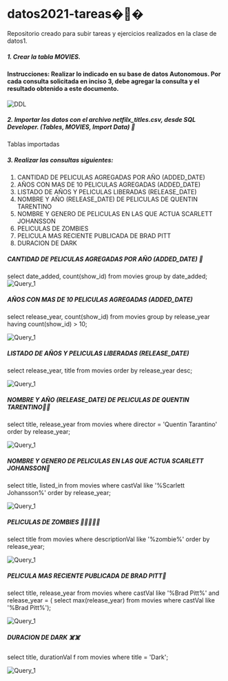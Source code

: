 # datos2021-tareas�🍿�
Repositorio creado para subir tareas y ejercicios realizados en la clase de datos1.


##### 1. Crear la tabla MOVIES.

#### Instrucciones: Realizar lo indicado en su base de datos Autonomous.  Por cada consulta solicitada en inciso 3, debe agregar la consulta y el resultado obtenido a este documento. 

![DDL](https://github.com/lsophiagr/datos2021-tareas/blob/main/images/foto1.png)

##### 2. Importar los datos con el archivo netfilx_titles.csv, desde SQL Developer.  (Tables, MOVIES, Import Data) 👀
Tablas importadas


##### 3. Realizar las consultas siguientes: 
1.    CANTIDAD DE PELICULAS AGREGADAS POR AÑO (ADDED_DATE)
2.    AÑOS CON MAS DE 10 PELICULAS AGREGADAS (ADDED_DATE)
3.    LISTADO DE AÑOS Y PELICULAS LIBERADAS (RELEASE_DATE) 
4.    NOMBRE Y AÑO (RELEASE_DATE) DE PELICULAS DE QUENTIN TARENTINO
5.    NOMBRE Y GENERO DE PELICULAS EN LAS QUE ACTUA SCARLETT JOHANSSON
6.    PELICULAS DE ZOMBIES 
7.    PELICULA MAS RECIENTE PUBLICADA DE BRAD PITT
8.    DURACION DE DARK


##### CANTIDAD DE PELICULAS AGREGADAS POR AÑO (ADDED_DATE) 🧞
select date_added,
count(show_id) 
from movies 
group by date_added;
![Query_1](https://github.com/lsophiagr/datos2021-tareas/blob/main/images/foto%202.png)



##### AÑOS CON MAS DE 10 PELICULAS AGREGADAS (ADDED_DATE)
select release_year, 
count(show_id) 
from movies 
group by release_year 
having count(show_id) > 10;

![Query_1](https://github.com/lsophiagr/datos2021-tareas/blob/main/images/foto%203.png)


##### LISTADO DE AÑOS Y PELICULAS LIBERADAS (RELEASE_DATE) 

select release_year, title 
from movies 
order by release_year desc;


![Query_1](https://github.com/lsophiagr/datos2021-tareas/blob/main/images/foto%204.png)


##### NOMBRE Y AÑO (RELEASE_DATE) DE PELICULAS DE QUENTIN TARENTINO👨‍🦰
select title, release_year 
from movies 
where director = 'Quentin Tarantino' 
order by release_year;




![Query_1](https://github.com/lsophiagr/datos2021-tareas/blob/main/images/foto%205.png)


##### NOMBRE Y GENERO DE PELICULAS EN LAS QUE ACTUA SCARLETT JOHANSSON👩‍
select title, listed_in 
from movies 
where castVal like '%Scarlett Johansson%'
order by release_year;




![Query_1](https://github.com/lsophiagr/datos2021-tareas/blob/main/images/foto%206.png)


##### PELICULAS DE ZOMBIES 🧟‍♀️🧟‍♀️🧟‍
select title 
from movies 
where descriptionVal 
like '%zombie%'
order by release_year;





![Query_1](https://github.com/lsophiagr/datos2021-tareas/blob/main/images/foto%207.png)


##### PELICULA MAS RECIENTE PUBLICADA DE BRAD PITT🧛
select title, release_year 
from movies 
where castVal like '%Brad Pitt%' and release_year = (
select max(release_year) 
from movies 
where castVal like '%Brad Pitt%');




![Query_1](https://github.com/lsophiagr/datos2021-tareas/blob/main/images/foto%208.png)


##### DURACION DE DARK ☠️☠️
select title, durationVal f
rom movies 
where title = 'Dark';



![Query_1](https://github.com/lsophiagr/datos2021-tareas/blob/main/images/foto%209.png)
